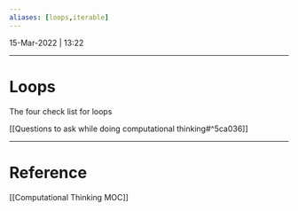 ```yaml
---
aliases: [loops,iterable]
---
```


15-Mar-2022 | 13:22


---
# Loops

The four check list for loops

[[Questions to ask while doing computational thinking#^5ca036]]


---
# Reference
[[Computational Thinking MOC]]